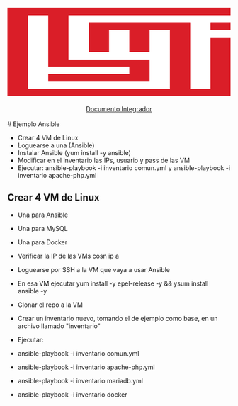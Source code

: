<div align="center">
	<br>
	<a>
		<img src="GSMF/header.svg" width="800" height="200" alt="Portada GSMF">
	</a>
	<br>
	<br>
	<a href="https://github.com/Proyecto-GSMF/Ansible/blob/main/GSMF/asd.png">Documento Integrador</a>
	<br>
	<br>
</div>
# Ejemplo Ansible

- Crear 4 VM de Linux
- Loguearse a una (Ansible)
- Instalar Ansible (yum install -y ansible)
- Modificar en el inventario las IPs, usuario y pass de las VM
- Ejecutar: ansible-playbook -i inventario comun.yml y ansible-playbook -i inventario apache-php.yml 

## Crear 4 VM de Linux
- Una para Ansible
- Una para MySQL
- Una para Docker

- Verificar la IP de las VMs cosn ip a
- Loguearse por SSH a la VM que vaya a usar Ansible
- En esa VM ejecutar yum install -y epel-release -y && ysum install ansible -y
- Clonar el repo a la VM
- Crear un inventario nuevo, tomando el de ejemplo como base, en un archivo llamado "inventario"
- Ejecutar:
- ansible-playbook -i inventario comun.yml
- ansible-playbook -i inventario apache-php.yml
- ansible-playbook -i inventario mariadb.yml
- ansible-playbook -i inventario docker

